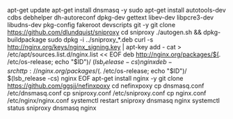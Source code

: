 apt-get update
apt-get install dnsmasq -y
sudo apt-get install autotools-dev cdbs debhelper dh-autoreconf dpkg-dev gettext libev-dev libpcre3-dev libudns-dev pkg-config fakeroot devscripts git -y
git clone https://github.com/dlundquist/sniproxy
cd sniproxy
 ./autogen.sh && dpkg-buildpackage
sudo dpkg -i ../sniproxy_*.deb
curl -s http://nginx.org/keys/nginx_signing.key | apt-key add -
cat > /etc/apt/sources.list.d/nginx.list << EOF
deb http://nginx.org/packages/$(. /etc/os-release; echo "$ID")/ $(lsb_release -cs) nginx
deb-src http://nginx.org/packages/$(. /etc/os-release; echo "$ID")/ $(lsb_release -cs) nginx
EOF
apt-get install nginx -y
git clone https://github.com/ggsjj/nefinxpoxy
cd nefinxpoxy
cp dnsmasq.conf /etc/dnsmasq.conf
cp sniproxy.conf /etc/sniproxy.conf
cp nginx.conf /etc/nginx/nginx.conf
systemctl restart sniproxy dnsmasq nginx
systemctl status sniproxy dnsmasq nginx
